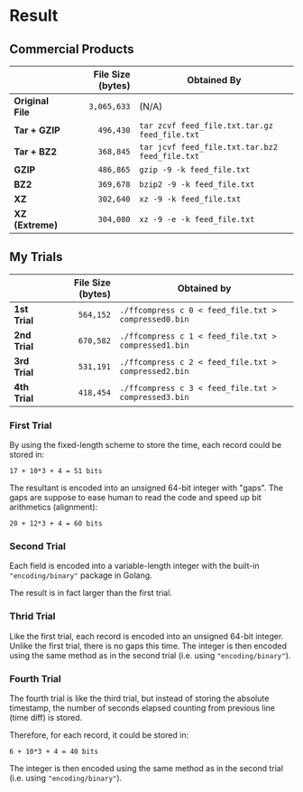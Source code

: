 # Result

## Commercial Products

|                   | File Size (bytes) | Obtained By                                    |
|-------------------|------------------:|------------------------------------------------|
| **Original File** |       `3,065,633` | (N/A)                                          |
| **Tar + GZIP**    |         `496,430` | `tar zcvf feed_file.txt.tar.gz feed_file.txt`  |
| **Tar + BZ2**     |         `368,845` | `tar jcvf feed_file.txt.tar.bz2 feed_file.txt` |
| **GZIP**          |         `486,865` | `gzip -9 -k feed_file.txt`                     |
| **BZ2**           |         `369,678` | `bzip2 -9 -k feed_file.txt`                    |
| **XZ**            |         `302,640` | `xz -9 -k feed_file.txt`                       |
| **XZ (Extreme)**  |         `304,080` | `xz -9 -e -k feed_file.txt`                    |

## My Trials

|               | File Size (bytes) | Obtained by                                         |
|---------------|------------------:|-----------------------------------------------------|
| **1st Trial** |         `564,152` | `./ffcompress c 0 < feed_file.txt > compressed0.bin` |
| **2nd Trial** |         `670,582` | `./ffcompress c 1 < feed_file.txt > compressed1.bin` |
| **3rd Trial** |         `531,191` | `./ffcompress c 2 < feed_file.txt > compressed2.bin` |
| **4th Trial** |         `418,454` | `./ffcompress c 3 < feed_file.txt > compressed3.bin` |

### First Trial

By using the fixed-length scheme to store the time, each record could be stored in:

    17 + 10*3 + 4 = 51 bits

The resultant is encoded into an unsigned 64-bit integer with "gaps". The gaps
are suppose to ease human to read the code and speed up bit arithmetics (alignment):

    20 + 12*3 + 4 = 60 bits

### Second Trial

Each field is encoded into a variable-length integer with the built-in
`"encoding/binary"` package in Golang.

The result is in fact larger than the first trial.

### Thrid Trial

Like the first trial, each record is encoded into an unsigned 64-bit integer.
Unlike the first trial, there is no gaps this time.
The integer is then encoded using the same method as in the second trial
(i.e. using `"encoding/binary"`).

### Fourth Trial

The fourth trial is like the third trial, but instead of storing the absolute
timestamp, the number of seconds elapsed counting from previous line (time diff)
is stored.

Therefore, for each record, it could be stored in:

    6 + 10*3 + 4 = 40 bits

The integer is then encoded using the same method as in the second trial
(i.e. using `"encoding/binary"`).
